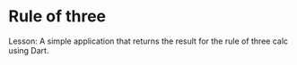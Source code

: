 # Rule of three

Lesson: A simple application that returns the result for the rule of three calc using Dart.
